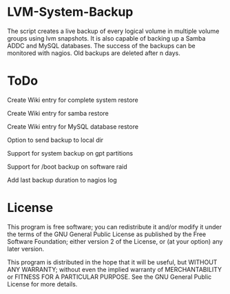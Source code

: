 LVM-System-Backup
=================

The script creates a live backup of every logical volume in multiple volume groups using lvm snapshots. It is also capable of backing up a Samba ADDC and MySQL databases. The success of the backups can be monitored with nagios. Old backups are deleted after n days.

ToDo
=================
Create Wiki entry for complete system restore

Create Wiki entry for samba restore

Create Wiki entry for MySQL database restore

Option to send backup to local dir

Support for system backup on gpt partitions

Support for /boot backup on software raid

Add last backup duration to nagios log

License
=================

This program is free software; you can redistribute it and/or modify it under the terms of the GNU General Public License as published by the Free Software Foundation; either version 2 of the License, or (at your option) any later version.

This program is distributed in the hope that it will be useful, but WITHOUT ANY WARRANTY; without even the implied warranty of MERCHANTABILITY or FITNESS FOR A PARTICULAR PURPOSE.  See the GNU General Public License for more details.
